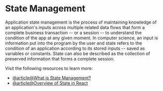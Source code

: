 # State Management

Application state management is the process of maintaining knowledge of an application's inputs across multiple related data flows that form a complete business transaction -- or a session -- to understand the condition of the app at any given moment. In computer science, an input is information put into the program by the user and state refers to the condition of an application according to its stored inputs -- saved as variables or constants. State can also be described as the collection of preserved information that forms a complete session.

Visit the following resources to learn more:

- [@article@What is State Management?](https://www.techtarget.com/searchapparchitecture/definition/state-management)
- [@article@Overview of State in React](https://www.robinwieruch.de/react-state/)

